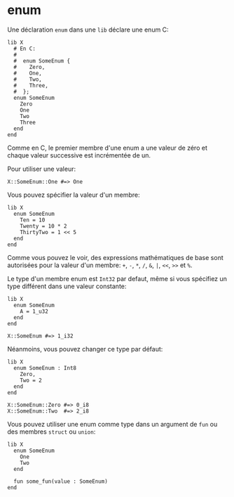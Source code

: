 # enum

Une déclaration `enum` dans une `lib` déclare une enum C:

```crystal
lib X
  # En C:
  #
  #  enum SomeEnum {
  #    Zero,
  #    One,
  #    Two,
  #    Three,
  #  };
  enum SomeEnum
    Zero
    One
    Two
    Three
  end
end
```

Comme en C, le premier membre d'une enum a une valeur de zéro et chaque valeur successive est incrémentée de un.

Pour utiliser une valeur:

```crystal
X::SomeEnum::One #=> One
```

Vous pouvez spécifier la valeur d'un membre:

```crystal
lib X
  enum SomeEnum
    Ten = 10
    Twenty = 10 * 2
    ThirtyTwo = 1 << 5
  end
end
```

Comme vous pouvez le voir, des expressions mathématiques de base sont autorisées pour la valeur d'un membre: `+`, `-`, `*`, `/`, `&`, `|`, `<<`, `>>` et `%`.

Le type d'un membre enum est `Int32` par defaut, même si vous spécifiez un type différent dans une valeur constante:

```crystal
lib X
  enum SomeEnum
    A = 1_u32
  end
end

X::SomeEnum #=> 1_i32
```

Néanmoins, vous pouvez changer ce type par défaut:

```crystal
lib X
  enum SomeEnum : Int8
    Zero,
    Two = 2
  end
end

X::SomeEnum::Zero #=> 0_i8
X::SomeEnum::Two  #=> 2_i8
```

Vous pouvez utiliser une enum comme type dans un argument de `fun` ou des membres `struct` ou `union`:

```crystal
lib X
  enum SomeEnum
    One
    Two
  end

  fun some_fun(value : SomeEnum)
end
```

